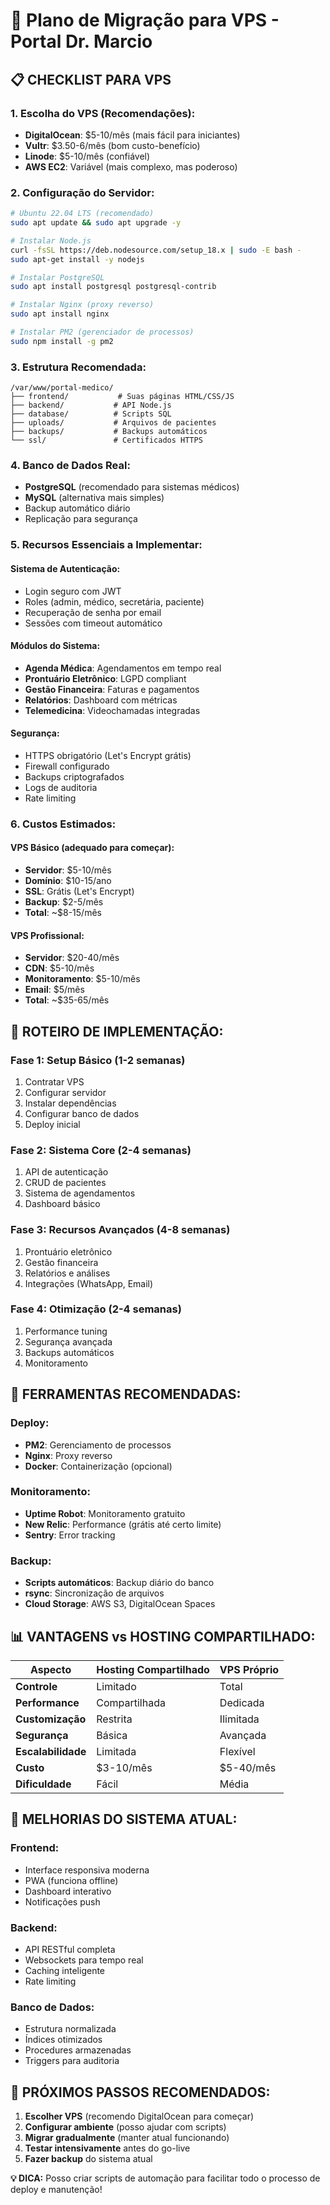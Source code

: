 # 🚀 Plano de Migração para VPS - Portal Dr. Marcio

## 📋 **CHECKLIST PARA VPS**

### **1. Escolha do VPS (Recomendações):**
- **DigitalOcean**: $5-10/mês (mais fácil para iniciantes)
- **Vultr**: $3.50-6/mês (bom custo-benefício)
- **Linode**: $5-10/mês (confiável)
- **AWS EC2**: Variável (mais complexo, mas poderoso)

### **2. Configuração do Servidor:**
```bash
# Ubuntu 22.04 LTS (recomendado)
sudo apt update && sudo apt upgrade -y

# Instalar Node.js
curl -fsSL https://deb.nodesource.com/setup_18.x | sudo -E bash -
sudo apt-get install -y nodejs

# Instalar PostgreSQL
sudo apt install postgresql postgresql-contrib

# Instalar Nginx (proxy reverso)
sudo apt install nginx

# Instalar PM2 (gerenciador de processos)
sudo npm install -g pm2
```

### **3. Estrutura Recomendada:**
```
/var/www/portal-medico/
├── frontend/           # Suas páginas HTML/CSS/JS
├── backend/           # API Node.js
├── database/          # Scripts SQL
├── uploads/           # Arquivos de pacientes
├── backups/           # Backups automáticos
└── ssl/               # Certificados HTTPS
```

### **4. Banco de Dados Real:**
- **PostgreSQL** (recomendado para sistemas médicos)
- **MySQL** (alternativa mais simples)
- Backup automático diário
- Replicação para segurança

### **5. Recursos Essenciais a Implementar:**

#### **Sistema de Autenticação:**
- Login seguro com JWT
- Roles (admin, médico, secretária, paciente)
- Recuperação de senha por email
- Sessões com timeout automático

#### **Módulos do Sistema:**
- **Agenda Médica**: Agendamentos em tempo real
- **Prontuário Eletrônico**: LGPD compliant
- **Gestão Financeira**: Faturas e pagamentos
- **Relatórios**: Dashboard com métricas
- **Telemedicina**: Videochamadas integradas

#### **Segurança:**
- HTTPS obrigatório (Let's Encrypt grátis)
- Firewall configurado
- Backups criptografados
- Logs de auditoria
- Rate limiting

### **6. Custos Estimados:**

#### **VPS Básico (adequado para começar):**
- **Servidor**: $5-10/mês
- **Domínio**: $10-15/ano
- **SSL**: Grátis (Let's Encrypt)
- **Backup**: $2-5/mês
- **Total**: ~$8-15/mês

#### **VPS Profissional:**
- **Servidor**: $20-40/mês
- **CDN**: $5-10/mês
- **Monitoramento**: $5-10/mês
- **Email**: $5/mês
- **Total**: ~$35-65/mês

## 🎯 **ROTEIRO DE IMPLEMENTAÇÃO:**

### **Fase 1: Setup Básico (1-2 semanas)**
1. Contratar VPS
2. Configurar servidor
3. Instalar dependências
4. Configurar banco de dados
5. Deploy inicial

### **Fase 2: Sistema Core (2-4 semanas)**
1. API de autenticação
2. CRUD de pacientes
3. Sistema de agendamentos
4. Dashboard básico

### **Fase 3: Recursos Avançados (4-8 semanas)**
1. Prontuário eletrônico
2. Gestão financeira
3. Relatórios e análises
4. Integrações (WhatsApp, Email)

### **Fase 4: Otimização (2-4 semanas)**
1. Performance tuning
2. Segurança avançada
3. Backups automáticos
4. Monitoramento

## 🔧 **FERRAMENTAS RECOMENDADAS:**

### **Deploy:**
- **PM2**: Gerenciamento de processos
- **Nginx**: Proxy reverso
- **Docker**: Containerização (opcional)

### **Monitoramento:**
- **Uptime Robot**: Monitoramento gratuito
- **New Relic**: Performance (grátis até certo limite)
- **Sentry**: Error tracking

### **Backup:**
- **Scripts automáticos**: Backup diário do banco
- **rsync**: Sincronização de arquivos
- **Cloud Storage**: AWS S3, DigitalOcean Spaces

## 📊 **VANTAGENS vs HOSTING COMPARTILHADO:**

| Aspecto | Hosting Compartilhado | VPS Próprio |
|---------|----------------------|-------------|
| **Controle** | Limitado | Total |
| **Performance** | Compartilhada | Dedicada |
| **Customização** | Restrita | Ilimitada |
| **Segurança** | Básica | Avançada |
| **Escalabilidade** | Limitada | Flexível |
| **Custo** | $3-10/mês | $5-40/mês |
| **Dificuldade** | Fácil | Média |

## 🎨 **MELHORIAS DO SISTEMA ATUAL:**

### **Frontend:**
- Interface responsiva moderna
- PWA (funciona offline)
- Dashboard interativo
- Notificações push

### **Backend:**
- API RESTful completa
- Websockets para tempo real
- Caching inteligente
- Rate limiting

### **Banco de Dados:**
- Estrutura normalizada
- Índices otimizados
- Procedures armazenadas
- Triggers para auditoria

## 🚀 **PRÓXIMOS PASSOS RECOMENDADOS:**

1. **Escolher VPS** (recomendo DigitalOcean para começar)
2. **Configurar ambiente** (posso ajudar com scripts)
3. **Migrar gradualmente** (manter atual funcionando)
4. **Testar intensivamente** antes do go-live
5. **Fazer backup** do sistema atual

**💡 DICA:** Posso criar scripts de automação para facilitar todo o processo de deploy e manutenção!
